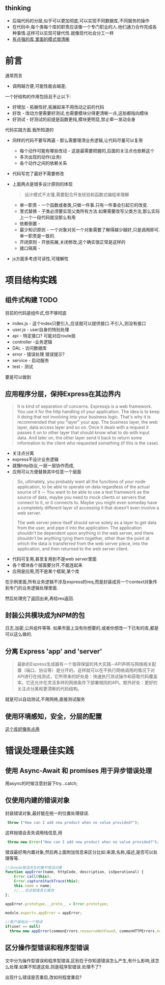 ## thinking

- 后端代码的分层,似乎可以更加彻底,可以实现不同数据库,不同服务的操作
- 在代码中,每个类每个库的职责应该像一个专门职业的人.他们通力合作完成各种事情.这样可以实现可替代性.就像现代社会分工一样
- [有点强的库,里面的模式很清晰](https://github.com/icebob/vue-express-mongo-boilerplate)

# 前言

通常而言

- 调用越方便,可能性能会越差;

一个好结构的作用包括且不止以下:

- 好增加 - 拓展性好,拓展起来不用改动之前的代码
- 好改    - 改动方便需要好测试,也需要模块分得更清晰一点,这些都指向模块
- 好测试 - 好测试的前提是函数更纯,模块更明显,禁止牵一发动全身

代码实践方面.我所知道的

- 同样的代码不要写两遍 - 那么需要理清业务逻辑,让代码尽量可以复用

  - 每个动作可能有哪些改动 - 这是最需要把握的,后面的关注点也依赖这个
  - 多次出现的动作(业务)
  - 各个动作之间的依赖关系

- 代码写完了最好不需要修改

- 上面两点是很多设计原则的体现 

  > 设计模式不太懂,需要配合开发经验和函数式编程来理解

  - 单一职责 - 一个函数或者类,只做一件事.只有一件事会引起它的改变.
  - 里式替换 -  子类必须要实现父类所有方法.如果需要改写父类方法,那么实际上一个一段代码就没那么有用
  - 依赖倒置 -  
  - 最少知识原则 - 一个对象对另一个对象需要了解得越少越好,只是调用即可.单一职责是一致的.
  - 开闭原则 - 开放拓展,关闭修改,这个确实很正常是这样的
  - 接口隔离 - 

- js方面多考虑可读性,可理解性

# 项目结构实践

## 组件式构建 TODO

目前的代码是组件式,但不够彻底

- index.js  -  这个index只要引入,应该就可以提供接口.不引入,则没有接口
- user.js  - user自身的特别处理
- api - 特定接口? 可能对应route层
- controller -业务逻辑
- DAL  - 访问数据库
- error - 错误处理 错误提示? 
- service - 启动服务
- test - 测试

要是可以做到

## 应用程序分层，保持Express在其边界内

> It is kind of separation of concerns. Expressjs is a web framework. You use it for the http handling of your application. The idea is to keep it doing that not involving into your business logic. That's why it is recommended that you "layer" your app. The business layer, the web layer, data access layer and so on.
> Once it deals with a request it passes it on to other layer that should know what to do with input data. And later on, the other layer send it back to return some information to the client who requested something (if this is the case).

- 关注点分离
- express不设计业务逻辑
- 就像http协议,一层一层协作而成,
- 应用可以方便替换其中任意一个层面

> So, ultimately, you probably want all the functions of your node application, to be able to operate on data regardless of the actual source of it -- You want to be able to use a test framework as the source of data, maybe you need to mock clients or servers that connect to it, or it connects to. Maybe you might even someday have a completely different layer of accessing it that doesn't even involve a web server.
>
> The web server piece itself should serve solely as a layer to get data from the user, and pipe it into the application. The application shouldn't be dependent upon anything in the web server, and there shouldn't be anything tying them together, other than the point at which the data is transferred from the web server piece, into the application, and then returned to the web server client.

- 代码可复用,甚至复用到不是web server里面
- 各个模块各个层面要分开,不能连起来
- 应用是应用,而不是某个框架,某个库

在示例里面,所有业务逻辑不涉及express的req,而是封装成另一个context对象传到专门的业务逻辑处理里面.

然后处理完了返回出来,再给res返回.

## 封装公共模块成为NPM的包

日志,加密,公共组件等等. 如果市面上没有你想要的,或者你想改一下已有的库,都是可以这么做的.

## 分离 Express 'app' and 'server'

> 最新的Express生成器有一个值得保留的伟大实践--API声明与网络相关配置（端口、协议等）是分开的。这样就可以在不执行网络调用的情况下对API进行在线测试，它所带来的好处是：快速执行测试操作和获取代码覆盖率。它还允许在灵活多样的网络条件下部署相同的API。额外好处：更好的关注点分离和更清晰的代码结构。

就是可以自动测试,不用网络,直接测试服务

## 使用环境感知，安全，分层的配置

[这个库好像有点用](https://www.npmjs.com/package/nconf)

# 错误处理最佳实践

## 使用 Async-Await 和 promises 用于异步错误处理

用async的时候注意封装下try...catch;

## 仅使用内建的错误对象

封装错误对象,最好能在统一的位置处理错误.

```js
 throw ("How can I add new product when no value provided?");
```

这样抛错会丢失调用栈信息,用

```js
 throw new Error("How can I add new product when no value provided?");
```

错误最好用内置对象,然后再上面附加信息来区分比如:来源,名称,描述,是否可以处理等等.

```js
//从node错误派生的集中错误对象
function appError(name, httpCode, description, isOperational) {
    Error.call(this);
    Error.captureStackTrace(this);
    this.name = name;
    //...在这赋值其它属性
};

appError.prototype.__proto__ = Error.prototype;

module.exports.appError = appError;
 
//客户端抛出一个错误
if(user == null)
  throw new appError(commonErrors.resourceNotFound, commonHTTPErrors.notFound, "further explanation", true)
```

## 区分操作型错误和程序型错误

文中分为操作型错误和程序型错误,区别在于你知道错误怎么产生,有什么影响,该怎么处理.如果不知道这些,则是程序型错误.处理不了?

出现什么错误是否重启,改如何程度重启?



